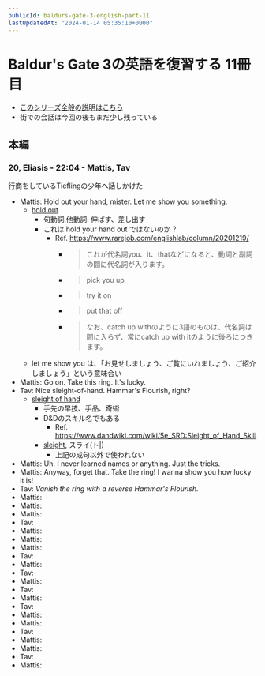 ```yaml
---
publicId: baldurs-gate-3-english-part-11
lastUpdatedAt: "2024-01-14 05:35:10+0000"
---
```


# Baldur's Gate 3の英語を復習する 11冊目

- [このシリーズ全般の説明はこちら](./baldurs-gate-3-english-index.html)
- 街での会話は今回の後もまだ少し残っている

## 本編

### 20, Eliasis - 22:04 - Mattis, Tav

行商をしているTieflingの少年へ話しかけた

- Mattis: Hold out your hand, mister. Let me show you something.
  - [hold out](https://ejje.weblio.jp/content/hold+out)
    - 句動詞,他動詞: 伸ばす、差し出す
    - これは hold your hand out ではないのか？
      - Ref. https://www.rarejob.com/englishlab/column/20201219/
        - > これが代名詞you、it、thatなどになると、動詞と副詞の間に代名詞が入ります。
        - > pick you up
        - > try it on
        - > put that off
        - > なお、catch up withのように3語のものは、代名詞は間に入らず、常にcatch up with itのように後ろにつきます。
  - let me show you は、「お見せしましょう、ご覧にいれましょう、ご紹介しましょう」という意味合い
- Mattis: Go on. Take this ring. It's lucky.
- Tav: Nice sleight-of-hand. Hammar's Flourish, right?
  - [sleight of hand](https://ejje.weblio.jp/content/sleight+of+hand)
    - 手先の早技、手品、奇術
    - D&Dのスキル名でもある
      - Ref. https://www.dandwiki.com/wiki/5e_SRD:Sleight_of_Hand_Skill
    - [sleight](https://ejje.weblio.jp/content/sleight), スライ(ト|)
      - 上記の成句以外で使われない
- Mattis: Uh. I never learned names or anything. Just the tricks.
- Mattis: Anyway, forget that. Take the ring! I wanna show you how lucky it is!
- Tav: _Vanish the ring with a reverse Hammar's Flourish._
- Mattis:
- Mattis:
- Mattis:
- Tav:
- Mattis:
- Mattis:
- Mattis:
- Tav:
- Mattis:
- Tav:
- Mattis:
- Tav:
- Mattis:
- Tav:
- Mattis:
- Mattis:
- Tav:
- Mattis:
- Mattis:
- Tav:
- Mattis:
